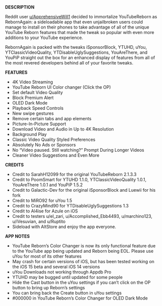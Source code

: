 **DESCRIPTION**

Reddit user [u/ApprehensiveWill1](https://www.reddit.com/user/ApprehensiveWill1/) decided to immortalize YouTubeReborn as RebornAgain: a sideloadable app that even unjailbroken users could manage to install on their phones to take advantage of all of the unique YouTube Reborn features that made the tweak so popular with even more additions to your YouTube experience.

RebornAgain is packed with the tweaks iSponsorBlock, YTUHD, uYou, YTClassicVideoQuality, YTDisableUglySuggestions, YouAreThere, and YouPiP straight out the box for an enhanced display of features from all of the most revered developers behind all of your favorite tweaks.

**FEATURES**

- 4K Video Streaming
- YouTube Reborn UI Color changer (Click the OP)
- Set default Video Quality
- Block Premium Alert
- OLED Dark Mode
- Playback Speed Controls
- New swipe gestures
- Remove certain tabs and app elements
- Picture-In-Picture Support
- Download Video and Audio in Up to 4K Resolution
- Background Play
- Classic Video Quality Styled Preferences
- Absolutely No Ads or Sponsors
- No “Video paused. Still watching?” Prompt During Longer Videos
- Cleaner Video Suggestions and Even More
  
**CREDITS**
- Credit to SarahH12099 for the original YouTubeReborn 2.1.3.3
- Credit to PoomSmart for YTUHD 1.1.0, YTClassicVideoQuality 1.0.1, YouAreThere 1.0.1 and YouPiP 1.5.2
- Credit to Galactic-Dev for the original iSponsorBlock and Luewii for his fork
- Credit to MiRO92 for uYou 1.5
- Credit to CrazyMind90 for YTDisableUglySuggestions 1.3
- Credit to Al4ise for Azule on iOS
- Credit to testers u/el_zari, u/Accomplished_Ebb4493, u/marchino123, u/iVesuvian, and u/Ruptito
- Sideload with AltStore and enjoy the app everyone.

**APP NOTES**

- YouTube Reborn’s Color Changer is now its only functional feature due to the YouTube app being updated and Reborn being EOL. Please use uYou for most of its other features
- May crash for certain versions of iOS, but has been tested working on the iOS 15 beta and several iOS 14 versions
- uYou Downloads not working through Appdb Pro
- YTUHD may be bugged until updated for some people
- Hide the Cast button in the uYou settings if you can’t click on the OP button to bring up Reborn’s settings
- You can bring back the Create button in uYou settings
- #000000 in YouTube Reborn’s Color Changer for OLED Dark Mode
